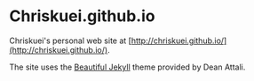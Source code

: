# Chriskuei.github.io

Chriskuei's personal web site at [http://chriskuei.github.io/](http://chriskuei.github.io/).

The site uses the [Beautiful Jekyll](http://deanattali.com/beautiful-jekyll) theme provided by Dean Attali.
